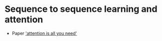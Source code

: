 # Sequence to sequence learning and attention #
* Paper ['attention is all you need'](https://papers.nips.cc/paper/2017/file/3f5ee243547dee91fbd053c1c4a845aa-Paper.pdf)
